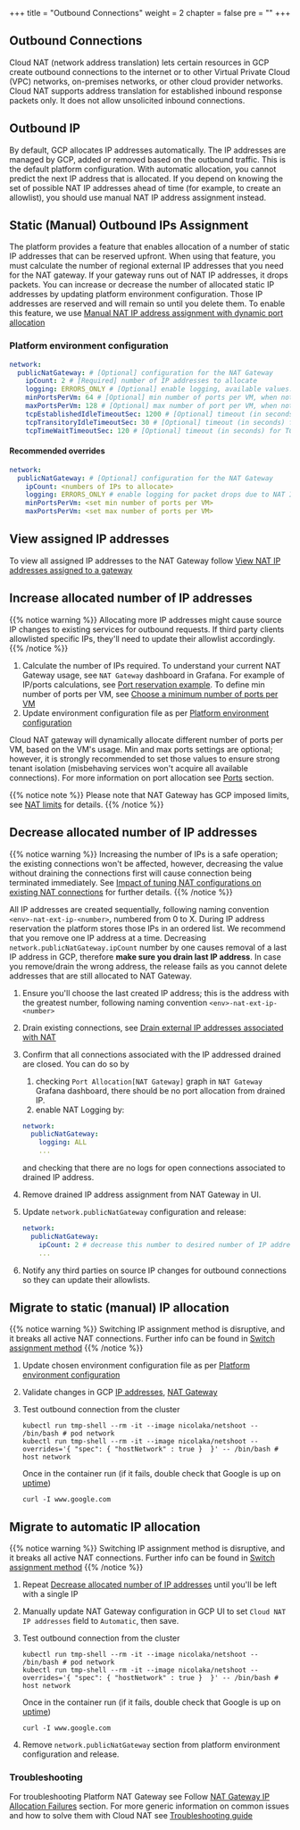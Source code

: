 +++
title = "Outbound Connections"
weight = 2
chapter = false
pre = ""
+++

## Outbound Connections

Cloud NAT (network address translation) lets certain resources in GCP create outbound connections to the
internet or to other Virtual Private Cloud (VPC) networks, on-premises networks, or other cloud provider networks. Cloud
NAT supports address translation for established inbound response packets only. It does not allow unsolicited inbound
connections.

## Outbound IP

By default, GCP allocates IP addresses automatically. The IP addresses are managed by GCP, added or removed based on the
outbound traffic. This is the default platform configuration. With automatic allocation, you cannot predict the next IP
address that is allocated. If you depend on knowing the set of possible NAT IP addresses ahead of time (for example, to
create an allowlist), you should use manual NAT IP address assignment instead.

## Static (Manual) Outbound IPs Assignment

The platform provides a feature that enables allocation of a number of static IP addresses that can be reserved upfront.
When using that feature, you must calculate the number of regional external IP addresses that you need for the
NAT gateway. If your gateway runs out of NAT IP addresses, it drops packets. You can increase or decrease the
number of allocated static IP addresses by updating platform environment configuration. Those IP addresses are reserved
and will remain so until you delete them. To enable this feature, we
use [Manual NAT IP address assignment with dynamic port allocation](https://cloud.google.com/nat/docs/ports-and-addresses#addresses)

### Platform environment configuration

```yaml
network:
  publicNatGateway: # [Optional] configuration for the NAT Gateway
    ipCount: 2 # [Required] number of IP addresses to allocate
    logging: ERRORS_ONLY # [Optional] enable logging, available values: ERRORS_ONLY,TRANSLATIONS_ONLY,ALL, when not provided no logging is enabled, we recommend setting to ERRORS_ONLY
    minPortsPerVm: 64 # [Optional] min number of ports per VM, when not provided default (64) is used
    maxPortsPerVm: 128 # [Optional] max number of port per VM, when not provided default (32,768) is used
    tcpEstablishedIdleTimeoutSec: 1200 # [Optional] timeout (in seconds) for TCP established connections (default 1200), only update when necessary, otherwise leave default
    tcpTransitoryIdleTimeoutSec: 30 # [Optional] timeout (in seconds) for TCP transitory connections (default 30), only update when necessary, otherwise leave default
    tcpTimeWaitTimeoutSec: 120 # [Optional] timeout (in seconds) for TCP connections that are in TIME_WAIT state (default 120), only update when necessary, otherwise leave default
```

#### Recommended overrides

```yaml
network:
  publicNatGateway: # [Optional] configuration for the NAT Gateway
    ipCount: <numbers of IPs to allocate>
    logging: ERRORS_ONLY # enable logging for packet drops due to NAT IP allocation
    minPortsPerVm: <set min number of ports per VM>
    maxPortsPerVm: <set max number of ports per VM>
```

## View assigned IP addresses

To view all assigned IP addresses to the NAT Gateway
follow [View NAT IP addresses assigned to a gateway](https://cloud.google.com/nat/docs/set-up-manage-network-address-translation#view_nat_ip_addresses_assigned_to_a_gateway)

## Increase allocated number of IP addresses

{{% notice warning %}}
Allocating more IP addresses might cause source IP changes to existing services for outbound requests. If third party
clients allowlisted specific IPs, they'll need to update their allowlist accordingly.
{{% /notice %}}

1. Calculate the number of IPs required. To understand your current NAT Gateway usage,
   see `NAT Gateway` dashboard in Grafana.
   For example of IP/ports calculations,
   see [Port reservation example](https://cloud.google.com/nat/docs/ports-and-addresses#port-reservation-examples). To
   define min number of ports per VM,
   see [Choose a minimum number of ports per VM](https://cloud.google.com/nat/docs/tune-nat-configuration#choose-minimum)
2. Update environment configuration file as
   per [Platform environment configuration](#platform-environment-configuration)

Cloud NAT gateway will dynamically allocate different number of ports per VM, based on the VM's usage. Min and max
ports settings are optional; however, it is strongly recommended to set those values to ensure strong tenant
isolation (misbehaving services won't acquire all available connections). For more information on port allocation
see [Ports](https://cloud.google.com/nat/docs/ports-and-addresses#ports) section.

{{% notice note %}}
Please note that NAT Gateway has GCP imposed limits, see [NAT limits](https://cloud.google.com/nat/quota#limits) for
details.
{{% /notice %}}

## Decrease allocated number of IP addresses

{{% notice warning %}}
Increasing the number of IPs is a safe operation; the existing connections won't be affected, however, decreasing the
value without draining the connections first will cause connection being terminated immediately.
See [Impact of tuning NAT configurations on existing NAT connections](https://cloud.google.com/nat/docs/tune-nat-configuration#impact-nat-tuning-existing-conns)
for further details.
{{% /notice %}}

All IP addresses are created sequentially, following naming convention `<env>-nat-ext-ip-<number>`, numbered from 0 to
X. During IP address reservation the platform stores those IPs in an ordered list. We recommend that you remove one IP
address at a time. Decreasing `network.publicNatGateway.ipCount` number by one causes removal of a last IP address in GCP,
therefore **make sure you drain last IP address**. In case you remove/drain the wrong address, the release fails as you
cannot delete addresses that are still allocated to NAT Gateway.

1. Ensure you'll choose the last created IP address; this is the address with the greatest number, following naming
   convention `<env>-nat-ext-ip-<number>`
2. Drain existing connections,
   see [Drain external IP addresses associated with NAT](https://cloud.google.com/nat/docs/set-up-manage-network-address-translation#draining)
3. Confirm that all connections associated with the IP addressed drained are closed. You can do so by
    1. checking `Port Allocation[NAT Gateway]` graph
       in `NAT Gateway` Grafana dashboard, there should be no port allocation from drained IP.
    2. enable NAT Logging by:

   ```yaml
   network:
     publicNatGateway:
       logging: ALL
       ...
   ```

   and checking that there are no logs for open connections associated to drained IP address.
4. Remove drained IP address assignment from NAT Gateway in UI.
5. Update `network.publicNatGateway` configuration and release:

   ```yaml
   network:
     publicNatGateway:
       ipCount: 2 # decrease this number to desired number of IP addresses
       ...
   ```

6. Notify any third parties on source IP changes for outbound connections so they can update their allowlists.

## Migrate to static (manual) IP allocation

{{% notice warning %}}
Switching IP assignment method is disruptive, and it breaks all active NAT connections. Further info can be found
in [Switch assignment method](https://cloud.google.com/nat/docs/ports-and-addresses#switching-nat-ip-method)
{{% /notice %}}

1. Update chosen environment configuration file as
   per [Platform environment configuration](#platform-environment-configuration)
2. Validate changes in
   GCP [IP addresses](https://console.cloud.google.com/networking/addresses/list), [NAT Gateway](https://console.cloud.google.com/net-services/nat/list)
3. Test outbound connection from the cluster

   ```shell
   kubectl run tmp-shell --rm -it --image nicolaka/netshoot -- /bin/bash # pod network
   kubectl run tmp-shell --rm -it --image nicolaka/netshoot --overrides='{ "spec": { "hostNetwork" : true }  }' -- /bin/bash # host network
   ```

   Once in the container run (if it fails, double check that Google is up
   on [uptime](https://uptime.com/upstatus/google.co.uk?start=20240821&end=20240821))

   ```shell
   curl -I www.google.com
   ```

## Migrate to automatic IP allocation

{{% notice warning %}}
Switching IP assignment method is disruptive, and it breaks all active NAT connections. Further info can be found
in [Switch assignment method](https://cloud.google.com/nat/docs/ports-and-addresses#switching-nat-ip-method)
{{% /notice %}}

1. Repeat [Decrease allocated number of IP addresses](#decrease-allocated-number-of-ip-addresses) until you'll be left
   with a single IP
2. Manually update NAT Gateway configuration in GCP UI to set `Cloud NAT IP addresses` field to `Automatic`, then save.
3. Test outbound connection from the cluster

   ```shell
   kubectl run tmp-shell --rm -it --image nicolaka/netshoot -- /bin/bash # pod network
   kubectl run tmp-shell --rm -it --image nicolaka/netshoot --overrides='{ "spec": { "hostNetwork" : true }  }' -- /bin/bash # host network
   ```

   Once in the container run (if it fails, double check that Google is up
   on [uptime](https://uptime.com/upstatus/google.co.uk?start=20240821&end=20240821))

   ```shell
   curl -I www.google.com
   ```

4. Remove `network.publicNatGateway` section from platform environment configuration and release.

### Troubleshooting

For troubleshooting Platform NAT Gateway see
Follow [NAT Gateway IP Allocation Failures](./troubleshooting#nat-gateway-ip-allocation-failures) section.
For more generic information on common issues and how to solve them with Cloud NAT
see [Troubleshooting guide](https://cloud.google.com/nat/docs/troubleshooting)
